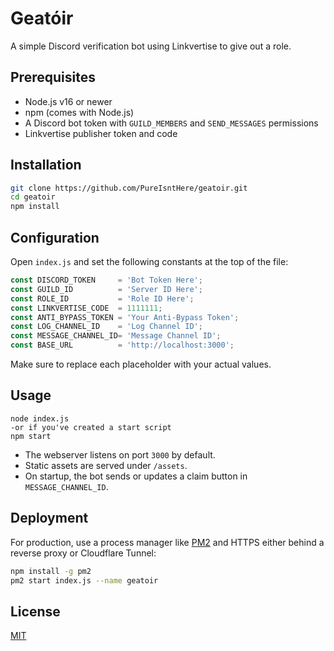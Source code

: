 # Geatóir

A simple Discord verification bot using Linkvertise to give out a role.

## Prerequisites

- Node.js v16 or newer
- npm (comes with Node.js)
- A Discord bot token with `GUILD_MEMBERS` and `SEND_MESSAGES` permissions
- Linkvertise publisher token and code

## Installation

```bash
git clone https://github.com/PureIsntHere/geatoir.git
cd geatoir
npm install
```

## Configuration

Open `index.js` and set the following constants at the top of the file:

```js
const DISCORD_TOKEN     = 'Bot Token Here';
const GUILD_ID          = 'Server ID Here';
const ROLE_ID           = 'Role ID Here';
const LINKVERTISE_CODE  = 1111111;
const ANTI_BYPASS_TOKEN = 'Your Anti-Bypass Token';
const LOG_CHANNEL_ID    = 'Log Channel ID';
const MESSAGE_CHANNEL_ID= 'Message Channel ID';
const BASE_URL          = 'http://localhost:3000';
```

Make sure to replace each placeholder with your actual values.

## Usage

```
node index.js
-or if you've created a start script
npm start
```

- The webserver listens on port `3000` by default.
- Static assets are served under `/assets`.
- On startup, the bot sends or updates a claim button in `MESSAGE_CHANNEL_ID`.

## Deployment

For production, use a process manager like [PM2](https://pm2.keymetrics.io/) and HTTPS either behind a reverse proxy or Cloudflare Tunnel:

```bash
npm install -g pm2
pm2 start index.js --name geatoir
```

## License

[MIT](https://raw.githubusercontent.com/PureIsntHere/Geatoir/refs/heads/main/LICENSE)

